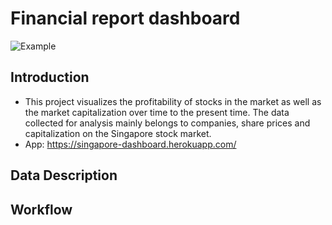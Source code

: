 # Financial report dashboard
![Example](https://github.com/vuthanhdatt/financial-dasboard/blob/main/images/singapor.png)
## Introduction
- This project visualizes the profitability of stocks in the market as well as the market capitalization over time to the present time. The data collected for analysis  mainly belongs to companies, share prices and capitalization on the Singapore stock market.
- App: https://singapore-dashboard.herokuapp.com/
## Data Description
## Workflow
